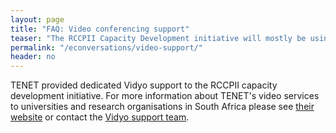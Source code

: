 ```yaml
---
layout: page
title: "FAQ: Video conferencing support"
teaser: "The RCCPII Capacity Development initiative will mostly be using Vidyo as virtual meeting platform."
permalink: "/econversations/video-support/"
header: no
---
```


TENET provided dedicated Vidyo support to the RCCPII capacity development initiative. For more information about TENET's video services to universities and research organisations in South Africa please see [their website](https://www.tenet.ac.za/services/vidyo/videoconferencing-with-vidyo) or contact the [Vidyo support team](mailto:vidyo@tenet.ac.za).
